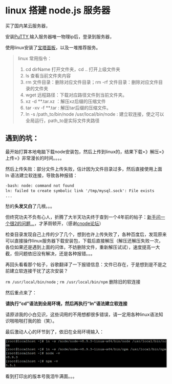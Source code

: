 # linux 搭建 node.js 服务器

买了国内某云服务器，

安装[PuTTY](http://www.putty.org/),输入服务器唯一物理ip后，登录到服务器，

使用linux安装了[宝塔面板](https://www.bt.cn/btcode.html)，以及一堆推荐服务。

> linux 常用指令：
> 1. cd dirName 打开文件夹，cd .. 打开上级文件夹
> 2. ls 查看当前文件夹内容
> 3. rm 文件目录：删除对应文件目录；rm -rf 文件目录：删除对应文件目录的文件夹
> 4. wget 远程路径：下载对应路径文件到当前文件夹。
> 5. xz -d **.tar.xz ：解压xz后缀的压缩文件
> 6. tar -xv -f **.tar : 解压tar后缀的压缩文件。
> 7. ln -s /path\_to/bin/node /usr/local/bin/node : 建立软连接，使之可以全局运行，path\_to是实际文件夹路径

## 遇到的坑：

最开始打算本地电脑下载node安装包，然后上传到linux的，结果下载=》解压=》上传=》非常漫长的时间。。。。

然后上传失败：部分文件上传失败，估计因为文件目录过多，然后直接使用上面 ln 语法建立软连接，导致各种报错：

```
-bash: node: command not found
ln: failed to create symbolic link '/tmp/mysql.sock': File exists
...
```
愁的**头发又白**了几根。。。

但终究功夫不负有心人，折腾了大半天功夫终于查到一个4年前的帖子：[新手问一个很2的问题...](https://cnodejs.org/topic/53116a24b96ffedc1a005081)，才茅厕顿开，（感谢[cnode论坛](https://cnodejs.org/)）

检查目录发现自己上传的少了几个，想到也许上传失败了，各种百度后，发现原来可以直接操作linux服务器下载安装包，下载后直接解压（解压还解压失败一次，各位如果还是遇到上面的问体，不妨删除文件，重新解压试试），速度提高一大截，但问题依旧没有解决，还是各种报错。。。

再回头看看那个帖子，谷歌翻译了一下报错信息：文件已存在，于是想到是不是之前建立软连接干扰了这次安装？

`rm /usr/local/bin/node` ; `rm /usr/local/bin/npm` 删除旧的软连接

然后重点来了：

**请执行“cd”语法到全局环境，然后再执行“ln”语法建立软连接**

请原谅我的小白见识，这些词用的不用想都很多错误，请一定用各种linux语法知识啪啪啪打我的脸（笑）。

最后激动人心的环节到了，依旧在全局环境输入：

![安装及检测node是否成功](./1.png)

看到打印出的版本号我泪牛满面。。。